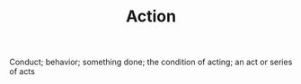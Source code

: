 ---
title: Action
letter: A
permalink: "/definitions/action.html"
body: Conduct; behavior; something done; the condition of acting; an act or series
  of acts
published_at: '2018-07-07'
source: Black's Law Dictionary
layout: post
---